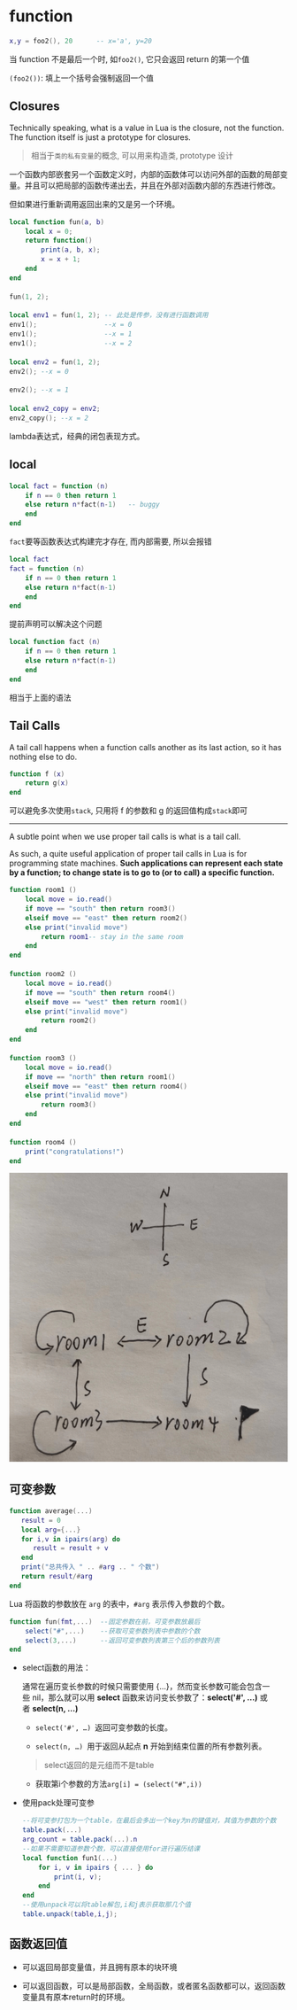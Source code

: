 # function

```lua
x,y = foo2(), 20      -- x='a', y=20
```

当 function 不是最后一个时, 如`foo2()`, 它只会返回 return 的第一个值

`(foo2())`: 填上一个括号会强制返回一个值

## Closures

Technically speaking, what is a value in Lua is the closure, not the function. The function itself is just a prototype for closures.

> 相当于`类的私有变量`的概念, 可以用来构造类, prototype 设计

一个函数内部嵌套另一个函数定义时，内部的函数体可以访问外部的函数的局部变量。并且可以把局部的函数传递出去，并且在外部对函数内部的东西进行修改。

但如果进行重新调用返回出来的又是另一个环境。

```lua
local function fun(a, b)
    local x = 0;
    return function()
        print(a, b, x);
        x = x + 1;
    end
end

fun(1, 2);

local env1 = fun(1, 2); -- 此处是传参，没有进行函数调用
env1();                 --x = 0
env1();                 --x = 1
env1();                 --x = 2

local env2 = fun(1, 2);
env2(); --x = 0

env2(); --x = 1

local env2_copy = env2;
env2_copy(); --x = 2
```

lambda表达式，经典的闭包表现方式。 

## local

```lua
local fact = function (n)
    if n == 0 then return 1
    else return n*fact(n-1)   -- buggy
    end
end
```

`fact`要等函数表达式构建完才存在, 而内部需要, 所以会报错

```lua
local fact
fact = function (n)
    if n == 0 then return 1
    else return n*fact(n-1)
    end
end
```

提前声明可以解决这个问题

```lua
local function fact (n)
    if n == 0 then return 1
    else return n*fact(n-1)
    end
end
```

相当于上面的语法

## Tail Calls

A tail call happens when a function calls another as its last action, so it has nothing else to do.

```lua
function f (x)
    return g(x)
end
```

可以避免多次使用`stack`, 只用将 f 的参数和 g 的返回值构成`stack`即可

---

A subtle point when we use proper tail calls is what is a tail call.

As such, a quite useful application of proper tail calls in Lua is for programming state machines. **Such applications can represent each state by a function; to change state is to go to (or to call) a specific function.**

```lua
function room1 ()
    local move = io.read()
    if move == "south" then return room3()
    elseif move == "east" then return room2()
    else print("invalid move")
        return room1-- stay in the same room
    end
end

function room2 ()
    local move = io.read()
    if move == "south" then return room4()
    elseif move == "west" then return room1()
    else print("invalid move")
        return room2()
    end
end

function room3 ()
    local move = io.read()
    if move == "north" then return room1()
    elseif move == "east" then return room4()
    else print("invalid move")
        return room3()
    end
end

function room4 ()
    print("congratulations!")
end
```

![](assets/2023-03-07-11-05-27.png)

## 可变参数

```lua
function average(...)
   result = 0
   local arg={...}
   for i,v in ipairs(arg) do
      result = result + v
   end
   print("总共传入 " .. #arg .. " 个数")
   return result/#arg
end
```

Lua 将函数的参数放在 `arg` 的表中，`#arg` 表示传入参数的个数。

```lua
function fun(fmt,...)  --固定参数在前，可变参数放最后
    select("#",...)    --获取可变参数列表中参数的个数
    select(3,...)      --返回可变参数列表第三个后的参数列表
end
```

- select函数的用法：
  
  通常在遍历变长参数的时候只需要使用 {…}，然而变长参数可能会包含一些 nil，那么就可以用 **select** 函数来访问变长参数了：**select('#', …)** 或者 **select(n, …)**
  
  - `select('#', …) `返回可变参数的长度。
  
  - `select(n, …) `用于返回从起点 **n** 开始到结束位置的所有参数列表。
  
  > select返回的是元组而不是table
  
  - 获取第i个参数的方法`arg[i] = (select("#",i))`

- 使用pack处理可变参
  
  ```lua
  --将可变参打包为一个table，在最后会多出一个key为n的键值对，其值为参数的个数
  table.pack(...)
  arg_count = table.pack(...).n
  --如果不需要知道参数个数，可以直接使用for进行遍历结课
  local function fun1(...)
      for i, v in ipairs { ... } do
          print(i, v);
      end
  end
  --使用unpack可以将table解包,i和j表示获取那几个值
  table.unpack(table,i,j);
  ```

## 函数返回值

- 可以返回局部变量值，并且拥有原本的块环境

- 可以返回函数，可以是局部函数，全局函数，或者匿名函数都可以，返回函数变量具有原本return时的环境。
